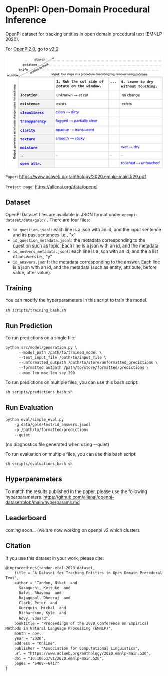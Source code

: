 # OpenPI: Open-Domain Procedural Inference
OpenPI dataset for tracking entities in open domain procedural text
(EMNLP 2020).

For [OpenPI2.0](https://arxiv.org/pdf/2305.14603.pdf), go to [v2.0](/v2.0).

![Openpi Task](data/figs/figure-introduction.png)

`Paper`: 
https://www.aclweb.org/anthology/2020.emnlp-main.520.pdf

`Project page`: https://allenai.org/data/openpi

## Dataset

OpenPI Dataset files are available in JSON format under `openpi-dataset/data/gold/` . There are four files:
  - `id_question.jsonl`: each line is a json with an id, and the input sentence and its past sentences i.e., "x"
  - `id_question_metadata.jsonl`: the metadata corresponding to the question such as topic. Each line is a json with an id, and the metadata
  - `id_answers_metadata.jsonl`: each line is a json with an id, and the a list of answers i.e., "y"
  - `id_answers.jsonl`: the metadata corresponding to the answer. Each line is a json with an id, and the metadata (such as entity, attribute, before value, after value).


## Training 

You can modify the hyperparameters in this script to train the model.
```
sh scripts/training_bash.sh
```

## Run Prediction

To run predictions on a single file:
```
python src/model/generation.py \
      --model_path /path/to/trained_model \
      --test_input_file /path/to/input_file \
      --unformatted_outpath /path/to/store/unformatted_predictions \
      --formatted_outpath /path/to/store/formatted/predictions \
      --max_len max_len_say_200
```

To run predictions on multiple files, you can use this bash script:
```
sh scripts/predictions_bash.sh
```

## Run Evaluation

```
python eval/simple_eval.py 
    -g data/gold/test/id_answers.jsonl
    -p /path/to/formatted/predictions 
    --quiet
```
(no diagnostics file generated when using --quiet)

To run evaluation on multiple files, you can use this bash script:
```
sh scripts/evaluations_bash.sh
```

## Hyperparameters
To match the results published in the paper, please use the following hyperparameters.
https://github.com/allenai/openpi-dataset/blob/main/hyperparams.md

## Leaderboard

coming soon... (we are now working on openpi v2 which clusters 

## Citation

If you use this dataset in your work, please cite:
```
@inproceedings{tandon-etal-2020-dataset,
    title = "A Dataset for Tracking Entities in Open Domain Procedural Text",
    author = "Tandon, Niket  and
      Sakaguchi, Keisuke  and
      Dalvi, Bhavana  and
      Rajagopal, Dheeraj  and
      Clark, Peter  and
      Guerquin, Michal  and
      Richardson, Kyle  and
      Hovy, Eduard",
    booktitle = "Proceedings of the 2020 Conference on Empirical Methods in Natural Language Processing (EMNLP)",
    month = nov,
    year = "2020",
    address = "Online",
    publisher = "Association for Computational Linguistics",
    url = "https://www.aclweb.org/anthology/2020.emnlp-main.520",
    doi = "10.18653/v1/2020.emnlp-main.520",
    pages = "6408--6417"
}
```
